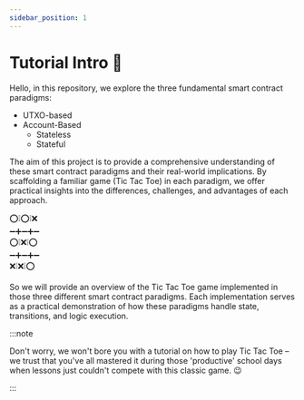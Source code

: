 ```yaml
---
sidebar_position: 1
---
```


# Tutorial Intro 👋

Hello, in this repository, we explore the three fundamental smart contract paradigms: 
- UTXO-based
- Account-Based 
    - Stateless
    - Stateful

The aim of this project is to provide a comprehensive understanding of these smart contract paradigms and their real-world implications. By scaffolding a familiar game (Tic Tac Toe) in each paradigm, we offer practical insights into the differences, challenges, and advantages of each approach.

⁣⭕❕⭕❕❌  <br/>
➖➕➖➕➖  <br/>
⭕❕⁣❌❕⭕  <br/>
➖➕➖➕➖  <br/>
❌❕❌❕⭕  <br/>

So we will provide an overview of the Tic Tac Toe game implemented in those three different smart contract paradigms. Each implementation serves as a practical demonstration of how these paradigms handle state, transitions, and logic execution.


:::note

Don't worry, we won't bore you with a tutorial on how to play Tic Tac Toe – we trust that you've all mastered it during those 'productive' school days when lessons just couldn't compete with this classic game. 😉

:::